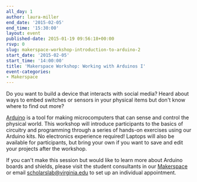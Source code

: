 ```yaml
---
all_day: 1
author: laura-miller
end_date: '2015-02-05'
end_time: '15:30:00'
layout: event
published-date: 2015-01-19 09:56:18+00:00
rsvp: 0
slug: makerspace-workshop-introduction-to-arduino-2
start_date: '2015-02-05'
start_time: '14:00:00'
title: 'Makerspace Workshop: Working with Arduinos I'
event-categories:
- Makerspace
---
```


Do you want to build a device that interacts with social media? Heard about ways to embed switches or sensors in your physical items but don't know where to find out more?

[Arduino](http://www.arduino.cc/) is a tool for making microcomputers that can sense and control the physical world. This workshop will introduce participants to the basics of circuitry and programming through a series of hands-on exercises using our Arduino kits. No electronics experience required! Laptops will also be available for participants, but bring your own if you want to save and edit your projects after the workshop.

If you can't make this session but would like to learn more about Arduino boards and shields, please visit the student consultants in our [Makerspace](http://scholarslab.org/makerspace/) or email [scholarslab@virginia.edu](mailto:scholarslab@virginia.edu) to set up an individual appointment.
